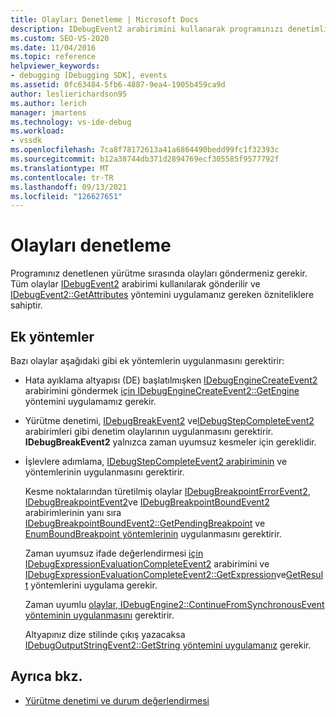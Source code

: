```yaml
---
title: Olayları Denetleme | Microsoft Docs
description: IDebugEvent2 arabirimini kullanarak programınızı denetimli yürütme sırasında olay gönderme hakkında bilgi öğrenin.
ms.custom: SEO-VS-2020
ms.date: 11/04/2016
ms.topic: reference
helpviewer_keywords:
- debugging [Debugging SDK], events
ms.assetid: 0fc63484-5fb6-4887-9ea4-1905b459ca9d
author: leslierichardson95
ms.author: lerich
manager: jmartens
ms.technology: vs-ide-debug
ms.workload:
- vssdk
ms.openlocfilehash: 7ca8f78172613a41a6864490bedd99fc1f32393c
ms.sourcegitcommit: b12a38744db371d2894769ecf305585f9577792f
ms.translationtype: MT
ms.contentlocale: tr-TR
ms.lasthandoff: 09/13/2021
ms.locfileid: "126627651"
---
```

# <a name="control-events"></a>Olayları denetleme
Programınız denetlenen yürütme sırasında olayları göndermeniz gerekir. Tüm olaylar [IDebugEvent2](../../extensibility/debugger/reference/idebugevent2.md) arabirimi kullanılarak gönderilir ve [IDebugEvent2::GetAttributes](../../extensibility/debugger/reference/idebugevent2-getattributes.md) yöntemini uygulamanız gereken özniteliklere sahiptir.

## <a name="additional-methods"></a>Ek yöntemler
 Bazı olaylar aşağıdaki gibi ek yöntemlerin uygulanmasını gerektirir:

- Hata ayıklama altyapısı (DE) başlatılmışken [IDebugEngineCreateEvent2](../../extensibility/debugger/reference/idebugenginecreateevent2.md) arabirimini göndermek [için IDebugEngineCreateEvent2::GetEngine](../../extensibility/debugger/reference/idebugenginecreateevent2-getengine.md) yöntemini uygulamamız gerekir.

- Yürütme denetimi, [IDebugBreakEvent2](../../extensibility/debugger/reference/idebugbreakevent2.md) ve[IDebugStepCompleteEvent2](../../extensibility/debugger/reference/idebugstepcompleteevent2.md) arabirimleri gibi denetim olaylarının uygulanmasını gerektirir. **IDebugBreakEvent2** yalnızca zaman uyumsuz kesmeler için gereklidir.

- İşlevlere adımlama, [IDebugStepCompleteEvent2 arabiriminin](../../extensibility/debugger/reference/idebugstepcompleteevent2.md) ve yöntemlerinin uygulanmasını gerektirir.

  Kesme noktalarından türetilmiş olaylar [IDebugBreakpointErrorEvent2](../../extensibility/debugger/reference/idebugbreakpointerrorevent2.md), [IDebugBreakpointEvent2](../../extensibility/debugger/reference/idebugbreakpointevent2.md)ve [IDebugBreakpointBoundEvent2](../../extensibility/debugger/reference/idebugbreakpointboundevent2.md) arabirimlerinin yanı sıra [IDebugBreakpointBoundEvent2::GetPendingBreakpoint](../../extensibility/debugger/reference/idebugbreakpointboundevent2-getpendingbreakpoint.md) ve [EnumBoundBreakpoint yöntemlerinin](../../extensibility/debugger/reference/idebugbreakpointboundevent2-enumboundbreakpoints.md) uygulanmasını gerektirir.

  Zaman uyumsuz ifade değerlendirmesi [için IDebugExpressionEvaluationCompleteEvent2](../../extensibility/debugger/reference/idebugexpressionevaluationcompleteevent2.md) arabirimini ve [IDebugExpressionEvaluationCompleteEvent2::GetExpression](../../extensibility/debugger/reference/idebugexpressionevaluationcompleteevent2-getexpression.md)ve[GetResult](../../extensibility/debugger/reference/idebugexpressionevaluationcompleteevent2-getresult.md) yöntemlerini uygulama gerekir.

  Zaman uyumlu [olaylar, IDebugEngine2::ContinueFromSynchronousEvent yönteminin uygulanmasını](../../extensibility/debugger/reference/idebugengine2-continuefromsynchronousevent.md) gerektirir.

  Altyapınız dize stilinde çıkış yazacaksa [IDebugOutputStringEvent2::GetString yöntemini uygulamanız](../../extensibility/debugger/reference/idebugoutputstringevent2-getstring.md) gerekir.

## <a name="see-also"></a>Ayrıca bkz.
- [Yürütme denetimi ve durum değerlendirmesi](../../extensibility/debugger/execution-control-and-state-evaluation.md)
